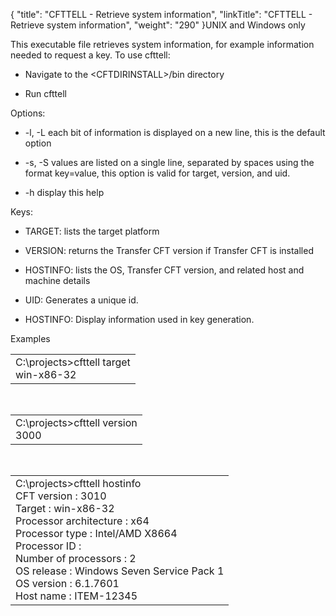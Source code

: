 {
    "title": "CFTTELL - Retrieve system information",
    "linkTitle": "CFTTELL - Retrieve system information",
    "weight": "290"
}UNIX and Windows only

This executable file retrieves system information, for example information needed to request a key. To use cfttell:

-   Navigate to the &lt;CFTDIRINSTALL>/bin directory
-   Run cfttell

Options:

-   -l, -L each bit of information is displayed on a new line, this is the default option
-   -s, -S values are listed on a single line, separated by spaces using the format key=value, this option is valid for target, version, and uid.
-   -h display this help

Keys:

-   TARGET: lists the target platform
-   VERSION: returns the Transfer CFT version if Transfer CFT is installed
-   HOSTINFO: lists the OS, Transfer CFT version, and related host and machine details
-   UID: Generates a unique id.
-   HOSTINFO: Display information used in key generation.

Examples

<table cellspacing="0">
   <col/>
   <tbody>
      <tr>
         <td>C:\projects&gt;<span>cfttell target</span><br/>win-x86-32         </td>
      </tr>
   </tbody>
</table>

 

<table cellspacing="0">
   <col/>
   <tbody>
      <tr>
         <td>C:\projects&gt;<span>cfttell version</span><br/>3000         </td>
      </tr>
   </tbody>
</table>

 

<table cellspacing="0">
   <col/>
   <tbody>
      <tr>
         <td>C:\projects&gt;<span>cfttell hostinfo</span><br/>CFT version            : 3010<br/>Target                 : win-x86-32<br/>Processor architecture : x64<br/>Processor type         : Intel/AMD X8664<br/>Processor ID           :<br/>Number of processors   : 2<br/>OS release             : Windows Seven Service Pack 1<br/>OS version             : 6.1.7601<br/>Host name              : ITEM-12345         </td>
      </tr>
   </tbody>
</table>
